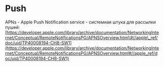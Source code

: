 # Push

APNs - Apple Push Notification service - системная штука для рассылки пушей: [https://developer.apple.com/library/archive/documentation/NetworkingInternet/Conceptual/RemoteNotificationsPG/APNSOverview.html\#//apple\_ref/doc/uid/TP40008194-CH8-SW1](https://developer.apple.com/library/archive/documentation/NetworkingInternet/Conceptual/RemoteNotificationsPG/APNSOverview.html#//apple_ref/doc/uid/TP40008194-CH8-SW1)



